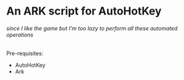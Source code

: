 # An ARK script for AutoHotKey
###### since I like the game but I'm too lazy to perform all these automated operations

Pre-requisites:
- AutoHotKey
- Ark

